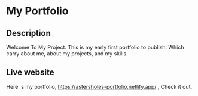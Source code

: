 
# My Portfolio

## Description
Welcome To My Project. This is my early first portfolio to publish. 
Which carry about me, about my projects, and my skills.

## Live website
Here' s my portfolio, https://astersholes-portfolio.netlify.app/ , Check it out.
